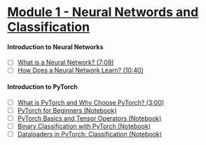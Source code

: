 # [Module 1 - Neural Networds and Classification](https://courses.opencv.org/courses/course-v1:Advanced-Vision-Applications+Deep-Learning+Transformers/course/#:~:text=Introduction-,Module,-1%20%2D%20Neural%20Networks)

#### Introduction to Neural Networks
- [ ] [What is a Neural Network? (7:09)](https://courses.opencv.org/courses/course-v1:Advanced-Vision-Applications+Deep-Learning+Transformers/courseware/85926be5f804459d8a34140f1c40e79d/d4bb07173b0e4951af0a329dbe36cfa0/1?activate_block_id=block-v1%3AAdvanced-Vision-Applications%2BDeep-Learning%2BTransformers%2Btype%40vertical%2Bblock%408f656f7100ed435699815ef8bf930c05)
- [ ] [How Does a Neural Network Learn? (10:40)](https://courses.opencv.org/courses/course-v1:Advanced-Vision-Applications+Deep-Learning+Transformers/courseware/85926be5f804459d8a34140f1c40e79d/d4bb07173b0e4951af0a329dbe36cfa0/?child=first)

#### Introduction to PyTorch
- [ ] [What is PyTorch and Why Choose PyTorch? (3:00)](https://courses.opencv.org/courses/course-v1:Advanced-Vision-Applications+Deep-Learning+Transformers/courseware/85926be5f804459d8a34140f1c40e79d/04aaa967f04b4256ad27d29ca7408f54/1?activate_block_id=block-v1%3AAdvanced-Vision-Applications%2BDeep-Learning%2BTransformers%2Btype%40vertical%2Bblock%4040aaee6cc2fb4b4bbbb22eae91f5f4f6)
- [ ] [PyTorch for Beginners (Notebook)](https://courses.opencv.org/courses/course-v1:Advanced-Vision-Applications+Deep-Learning+Transformers/courseware/85926be5f804459d8a34140f1c40e79d/04aaa967f04b4256ad27d29ca7408f54/2?activate_block_id=block-v1%3AAdvanced-Vision-Applications%2BDeep-Learning%2BTransformers%2Btype%40vertical%2Bblock%4034f0e835e1174225bc70f2540aea7d4c)
- [ ] [PyTorch Basics and Tensor Operators (Notebook)](https://courses.opencv.org/courses/course-v1:Advanced-Vision-Applications+Deep-Learning+Transformers/courseware/85926be5f804459d8a34140f1c40e79d/04aaa967f04b4256ad27d29ca7408f54/3?activate_block_id=block-v1%3AAdvanced-Vision-Applications%2BDeep-Learning%2BTransformers%2Btype%40vertical%2Bblock%407ae225b429784e4aa9bdf16024b42f78)
- [ ] [Binary Classification with PyTorch (Notebook)](https://courses.opencv.org/courses/course-v1:Advanced-Vision-Applications+Deep-Learning+Transformers/courseware/85926be5f804459d8a34140f1c40e79d/04aaa967f04b4256ad27d29ca7408f54/4?activate_block_id=block-v1%3AAdvanced-Vision-Applications%2BDeep-Learning%2BTransformers%2Btype%40vertical%2Bblock%40cbe7f124684f499081f5a19edd216bf7)
- [ ] [Dataloaders in PyTorch: Classification (Notebook)](https://courses.opencv.org/courses/course-v1:Advanced-Vision-Applications+Deep-Learning+Transformers/courseware/85926be5f804459d8a34140f1c40e79d/04aaa967f04b4256ad27d29ca7408f54/5?activate_block_id=block-v1%3AAdvanced-Vision-Applications%2BDeep-Learning%2BTransformers%2Btype%40vertical%2Bblock%4066dd7b5325d148dfa47e026f3f02146f)
